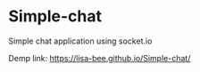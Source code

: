 # Simple-chat

Simple chat application using socket.io

Demp link: https://lisa-bee.github.io/Simple-chat/
